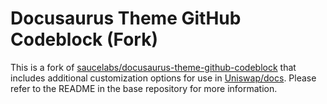 # Docusaurus Theme GitHub Codeblock (Fork)

This is a fork of [saucelabs/docusaurus-theme-github-codeblock](https://github.com/saucelabs/docusaurus-theme-github-codeblock) that includes additional customization options for use in [Uniswap/docs](https://github.com/Uniswap/docs/). Please refer to the README in the base repository for more information.